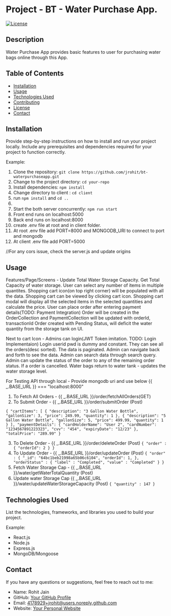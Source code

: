 # Project - BT - Water Purchase App.

[![License](https://img.shields.io/badge/License-MIT-blue.svg)](LICENSE)

## Description

Water Purchase App provides basic features to user for purchasing water bags online through this App.

## Table of Contents

- [Installation](#installation)
- [Usage](#usage)
- [Technologies Used](#technologies-used)
- [Contributing](#contributing)
- [License](#license)
- [Contact](#contact)

## Installation

Provide step-by-step instructions on how to install and run your project locally. Include any prerequisites and dependencies required for your project to function correctly.

Example:

1. Clone the repository: `git clone https://github.com/jrohit/bt-waterpurchaseapp.git`
2. Change to the project directory: `cd your-repo`
3. Install dependencies: `npm install`
4. Change directory to client : `cd client`
5. run `npm install` and `cd ..`
6.
7. Start the both server concurrently: `npm run start`
8. Front end runs on localhost:5000
9. Back end runs on localhost:8000
10. create .env file at root and in client folder.
11. At root .env file add PORT=8000 and MONGODB_URI to connect to port and mongodb
12. At client .env file add PORT=5000

//For any cors issue, check the server.js and update origins

## Usage

Features/Page/Screens -
Update Total Water Storage Capacity.
Get Total Capacity of water storage.
User can select any number of items in multiple quantites.
Shopping cart icon(on top right corner) will be populated with all the data.
Shopping cart can be viewed by clicking cart icon.
Shopping cart modal will display all the selected items in the selected quantities and calculate the price.
User can place order after entering payment details(TODO: Payment Integration)
Order will be created in the OrderCollection and PaymentCollection will be updated with orderId, transactionId
Order created with Pending Status, will deficit the water quantity from the storage tank on UI.

Next to cart Icon - Admins can login(JWT Token imitation. TODO: Login Implementaion)
Login userid pwd is dummy and constant.
They can see all the orders(desc sorted).
The data is paginated. Admin can navigate back and forth to see the data.
Admin can search data through search query.
Admin can update the status of the order to any of the remaining order status.
If a order is cancelled. Water bags return to water tank - updates the water storage level.

For Testing API through local - Provide mongodb uri and use below
{{ _.BASE_URL }} === "localhost:8000"

1. To Fetch All Orders - {{ _.BASE_URL }}/order/fetchAllOrders(GET)
2. To Submit Order - {{ _.BASE_URL }}/order/submitOrder (Post)

`{
  "cartItems": [
    {
      "description": "3 Gallon Water Bottle",
      "gallonSize": 3,
      "price": 249.99,
      "quantity": 1
    },
		{
      "description": "5 Gallon Water Bottle",
      "gallonSize": 5,
      "price": 499.99,
      "quantity": 1
    }
  ],
  "paymentDetails": {
    "cardHolderName": "User 2",
    "cardNumber": "1234567891223323",
    "cvv": "454",
    "expiryDate": "12/23"
  },
  "totalPrice": "289.99"
}`

3. To Delete Order - {{ _.BASE_URL }}/order/deleteOrder (Post)
   `{
	"order" : {
			"orderId": 2
		}
}`
4. To Update Order - {{ _.BASE_URL }}/order/updateOrder (Post)
   `{
	"order" : {
			"_id": "64bc1beb21998a65b06c6104",
			"orderId": 1,
		},
	"orderStatus" : {
		"label" : "Completed",
		"value" : "Completed"
	}
}`
5. Fetch Water Storage Cap - {{ _.BASE_URL }}/water/getWaterTotalQuantity (Post)
6. Update water Storage Cap {{ _.BASE_URL }}/water/updateWaterStorageCapacity (Post)
   `{
	"quantity" : 147
}`

## Technologies Used

List the technologies, frameworks, and libraries you used to build your project.

Example:

- React.js
- Node.js
- Express.js
- MongoDB/Mongoose

## Contact

If you have any questions or suggestions, feel free to reach out to me:

- Name: Rohit Jain
- GitHub: [Your GitHub Profile](https://github.com/jrohit)
- Email: 4178929+jrohit@users.noreply.github.com
- Website: [Your Personal Website](hhttps://jrohit.github.io/ResumeRohitJain)

```

```
